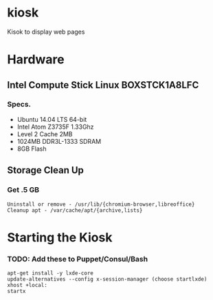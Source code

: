 # kiosk

Kisok to display web pages

# Hardware

## Intel Compute Stick Linux BOXSTCK1A8LFC

### Specs.

 - Ubuntu 14.04 LTS 64-bit
 - Intel Atom Z3735F 1.33Ghz
 - Level 2 Cache 2MB
 - 1024MB DDR3L-1333 SDRAM
 - 8GB Flash

## Storage Clean Up

### Get .5 GB

    Uninstall or remove - /usr/lib/{chromium-browser,libreoffice}
    Cleanup apt - /var/cache/apt/{archive,lists}

# Starting the Kiosk

### TODO: Add these to Puppet/Consul/Bash
    apt-get install -y lxde-core
    update-alternatives --config x-session-manager (choose startlxde)
    xhost +local:
    startx

